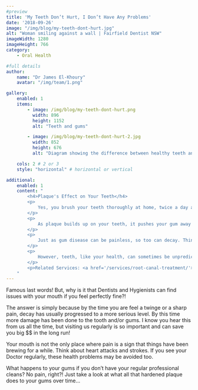 ```yaml
---
#preview
title: 'My Teeth Don’t Hurt, I Don’t Have Any Problems'
date: '2018-09-26'
image: "/img/blog/my-teeth-dont-hurt.jpg"
alt: "Woman smiling against a wall | Fairfield Dentist NSW"
imageWidth: 1280
imageHeight: 766
category:
    - Oral Health

#full details
author:
    name: "Dr James El-Khoury"
    avatar: "/img/team/1.png"

gallery:
    enabled: 1
    items:
        - image: /img/blog/my-teeth-dont-hurt.png
          width: 896
          height: 1152
          alt: "Teeth and gums"

        - image: /img/blog/my-teeth-dont-hurt-2.jpg 
          width: 852
          height: 676
          alt: "Diagram showing the difference between healthy teeth and those affected by Periodontal disease"

    cols: 2 # 2 or 3
    style: "horizontal" # horizontal or vertical

additional:
    enabled: 1
    content: "
        <h4>Plaque's Effect on Your Teeth</h4>
        <p>
            Yes, you brush your teeth thoroughly at home, twice a day and even floss, but the reality is, we are human, we miss spots and our toothbrush is just not strong enough to remove plaque that has become hard or the plaque that is hidden below the gumline. This is not an excuse to go out and purchase a hard bristle toothbrush! All these toothbrushes will do is scratch away at your tooth enamel and cause sensitivity if enough enamel is removed! And, yes, this is irreversible damage. 
        </p>
        <p>
            As plaque builds up on your teeth, it pushes your gum away from the base of your tooth. The longer the plaque is left there, the further it burrows down (taking 1000s of nasty bacteria with it).  You can see from the picture above, under the gum is bone. The bacteria does not stop here, it will continue to eat away at the bone. You can also see in the picture that the bone is holding the tooth in place….no bone, no tooth! Gum disease is the leading cause of tooth lose, not decay, as many people think! 
        </p>
        <p>
            Just as gum disease can be painless, so too can decay. Think of when you cut yourself. The deeper the wound, the more it hurts/throbs. The same happens with your teeth. As decay begins, you may feel nothing. But as it gets deeper and deeper it penetrates the more sensitive parts of your tooth and that is when the pain begins. If the decay hits the nerve buried deep within your tooth, you will more than likely know about it. 
        </p>
        <p>
            However, teeth, like your health, can sometimes be unpredictable and it is possible for the nerve within the tooth to die (painlessly) and if this happens, decay is free to spread through your tooth without you even knowing! Sometimes you can see that the appearance of your teeth changing. Perhaps the colour is darkening or you see cracks or breaks. Either way, these things don’t happen overnight. Seeing your Dentist regularly can avoid these issues from progressing and costing you an arm and a leg. 
        </p>
        <p>Related Services: <a href='/services/root-canal-treatment/'>Root Canal Treatment</a></p>
    "
---
```


Famous last words! But, why is it that Dentists and Hygienists can find issues with your mouth if you feel perfectly fine?!

The answer is simply because by the time you are feel a twinge or a sharp pain, decay has usually progressed to a more serious level. By this time more damage has been done to the tooth and/or gums. I know you hear this from us all the time, but visiting us regularly is so important and can save you big $$ in the long run!

Your mouth is not the only place where pain is a sign that things have been brewing for a while. Think about heart attacks and strokes. If you see your Doctor regularly, these health problems may be avoided too.

What happens to your gums if you don’t have your regular professional cleans? No pain, right?! Just take a look at what all that hardened plaque does to your gums over time…
